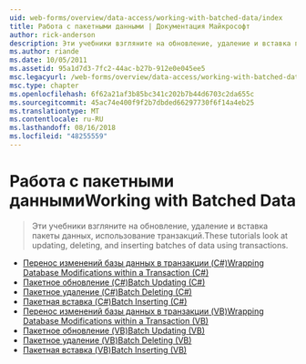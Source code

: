 ```yaml
---
uid: web-forms/overview/data-access/working-with-batched-data/index
title: Работа с пакетными данными | Документация Майкрософт
author: rick-anderson
description: Эти учебники взгляните на обновление, удаление и вставка пакеты данных, использование транзакций.
ms.author: riande
ms.date: 10/05/2011
ms.assetid: 95a1d7d3-7fc2-44ac-b27b-912e0e045ee5
msc.legacyurl: /web-forms/overview/data-access/working-with-batched-data
msc.type: chapter
ms.openlocfilehash: 6f62a21af3b85bc341c202b7b44d6703c2da655c
ms.sourcegitcommit: 45ac74e400f9f2b7dbded66297730f6f14a4eb25
ms.translationtype: MT
ms.contentlocale: ru-RU
ms.lasthandoff: 08/16/2018
ms.locfileid: "48255559"
---
```

<a name="working-with-batched-data"></a><span data-ttu-id="ca08d-103">Работа с пакетными данными</span><span class="sxs-lookup"><span data-stu-id="ca08d-103">Working with Batched Data</span></span>
====================
> <span data-ttu-id="ca08d-104">Эти учебники взгляните на обновление, удаление и вставка пакеты данных, использование транзакций.</span><span class="sxs-lookup"><span data-stu-id="ca08d-104">These tutorials look at updating, deleting, and inserting batches of data using transactions.</span></span>


- [<span data-ttu-id="ca08d-105">Перенос изменений базы данных в транзакции (C#)</span><span class="sxs-lookup"><span data-stu-id="ca08d-105">Wrapping Database Modifications within a Transaction (C#)</span></span>](wrapping-database-modifications-within-a-transaction-cs.md)
- [<span data-ttu-id="ca08d-106">Пакетное обновление (C#)</span><span class="sxs-lookup"><span data-stu-id="ca08d-106">Batch Updating (C#)</span></span>](batch-updating-cs.md)
- [<span data-ttu-id="ca08d-107">Пакетное удаление (C#)</span><span class="sxs-lookup"><span data-stu-id="ca08d-107">Batch Deleting (C#)</span></span>](batch-deleting-cs.md)
- [<span data-ttu-id="ca08d-108">Пакетная вставка (C#)</span><span class="sxs-lookup"><span data-stu-id="ca08d-108">Batch Inserting (C#)</span></span>](batch-inserting-cs.md)
- [<span data-ttu-id="ca08d-109">Перенос изменений базы данных в транзакции (VB)</span><span class="sxs-lookup"><span data-stu-id="ca08d-109">Wrapping Database Modifications within a Transaction (VB)</span></span>](wrapping-database-modifications-within-a-transaction-vb.md)
- [<span data-ttu-id="ca08d-110">Пакетное обновление (VB)</span><span class="sxs-lookup"><span data-stu-id="ca08d-110">Batch Updating (VB)</span></span>](batch-updating-vb.md)
- [<span data-ttu-id="ca08d-111">Пакетное удаление (VB)</span><span class="sxs-lookup"><span data-stu-id="ca08d-111">Batch Deleting (VB)</span></span>](batch-deleting-vb.md)
- [<span data-ttu-id="ca08d-112">Пакетная вставка (VB)</span><span class="sxs-lookup"><span data-stu-id="ca08d-112">Batch Inserting (VB)</span></span>](batch-inserting-vb.md)
